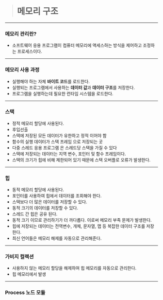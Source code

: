 > # 메모리 구조

---

### 메모리 관리란?

- 소프트웨어 응용 프로그램이 컴퓨터 메모리에 액세스하는 방식을 제어하고 조정하는 프로세스이다.

---

### 메모리 사용 과정

- 실행해야 하는 자체 **바이트 코드**를 로드한다.
- 실행되는 프로그램에서 사용하는 **데이터 값**과 **데이터 구조**를 저장한다.
- 프로그램을 실행하는데 필요한 런타임 시스템을 로드한다.

---

### 스택

- 정적 메모리 할당에 사용된다.
- 후입선출
- 스택에 저장된 모든 데이터가 유한하고 정적 이어야 함
- 함수의 실행 데이터가 스택 프레임 으로 저장되는 곳
- 다중 스레드 응용 프로그램 은 스레드당 스택을 가질 수 있다
- 스택에 저장되는 데이터는 지역 변수, 포인터 및 함수 프레임이다.
- 스택의 크기가 힙에 비해 제한되어 있기 때문에 스택 오버플로 오류가 발생한다.

---

### 힙

- 동적 메모리 할당에 사용된다.
- 포인터를 사용하여 힙에서 데이터를 조회해야 한다.
- 스택보다 더 많은 데이터를 저장할 수 있다.
- 동적 크기의 데이터를 저장할 수 있다.
- 스레드 간 힙은 공유 된다.
- 동적 크기 이므로 관리하기가 더 까다롭다. 이로써 메모리 부족 문제가 발생한다.
- 힙에 저장되는 데이터는 전역변수, 개체, 문자열, 맵 등 복잡한 데이터 구조를 저장한다.
- 최신 언어들은 메모리 해제를 자동으로 관리해준다.

---

### 가비지 컬랙션

- 사용하지 않는 메모리 할당을 해제하여 힙 메모리를 자동으로 관리한다.
- 힙 메모리에서 발생

---

### Process 노드 모듈

